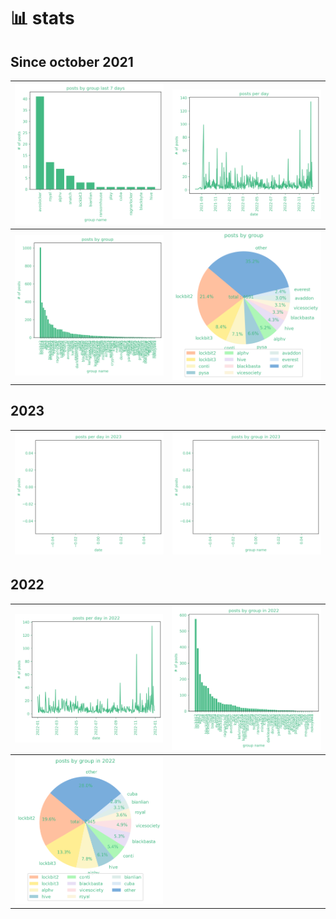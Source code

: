 # 📊 stats


## Since october 2021


| ![](graphs/postsbygroup7days.png) | ![](graphs/postsbyday.png) |
|---|---|
| ![](graphs/postsbygroup.png) | ![](graphs/grouppie.png) |




## 2023


 | ![](graphs/postsbyday2023.png) | ![](graphs/postsbygroup2023.png) |
 |---|---|




## 2022


| ![](graphs/postsbyday2022.png) | ![](graphs/postsbygroup2022.png) |
|---|---|
| ![](graphs/grouppie2022.png) | | 
